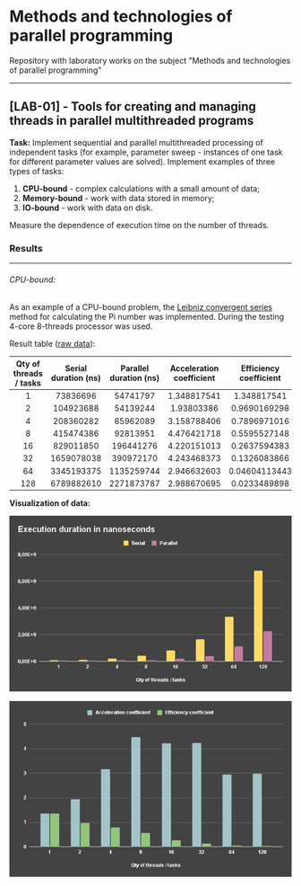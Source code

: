 # Methods and technologies of parallel programming

Repository with laboratory works on the subject "Methods and technologies of parallel programming"
___

## [LAB-01] - Tools for creating and managing threads in parallel multithreaded programs

**Task:**
Implement sequential and parallel multithreaded processing of independent tasks (for example, parameter sweep -
instances of one task for different parameter values are solved). Implement examples of three types of tasks:

1. **CPU-bound** - complex calculations with a small amount of data;
2. **Memory-bound** - work with data stored in memory;
3. **IO-bound** - work with data on disk.
   
Measure the dependence of execution time on the number of threads.

### Results

___

###### CPU-bound:

As an example of a CPU-bound problem,
the [Leibniz convergent series](https://en.wikipedia.org/wiki/Leibniz_formula_for_%CF%80) method for calculating the Pi
number was implemented. During the testing 4-core 8-threads processor was used.

Result table ([raw data](./results/lab01/cpu-bound/results.csv)):

| Qty of threads / tasks | Serial duration (ns) | Parallel duration (ns) | Acceleration coefficient | Efficiency coefficient |
| :--------------------: | :------------------: | :--------------------: | :----------------------: | :-------------------:  |
| 1                      | 73836696             | 54741797               | 1.348817541              | 1.348817541            |
| 2                      | 104923688            | 54139244               | 1.93803386               | 0.9690169298           |
| 4                      | 208360282            | 65962089               | 3.158788406              | 0.7896971016           |
| 8                      | 415474386            | 92813951               | 4.476421718              | 0.5595527148           |
| 16                     | 829011850            | 196441276              | 4.220151013              | 0.2637594383           |
| 32                     | 1659078038           | 390972170              | 4.243468373              | 0.1326083866           |
| 64                     | 3345193375           | 1135259744             | 2.946632603              | 0.04604113443          |
| 128                    | 6789882610           | 2271873787             | 2.988670695              | 0.0233489898           |

**Visualization of data:**

![Execution duration](results/lab01/cpu-bound/charts/executionDuration.png)

![Coefficients](results/lab01/cpu-bound/charts/coefficients.png)